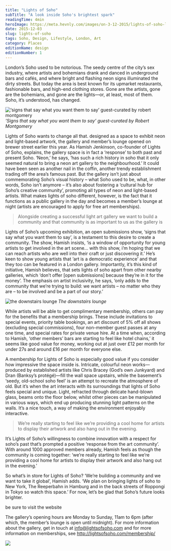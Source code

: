 ```yaml
---
title: "Lights of Soho"
subTitle: "A look inside Soho's brightest spark"
readingTime: 4min
heroImage: https://meta.hevnly.com/images/on-3-12-2015/lights-of-soho-los-hero.jpg
date: 2015-12-03
slug: lights-of-soho
tags: Soho, Design, Lifestyle, London, Art
category: Places
editionName: design
editionNumber: 1
---
```


London’s Soho used to be notorious. The seedy centre of the city’s sex industry, where artists and bohemians drank and danced in underground bars and cafés, and where bright and flashing neon signs illuminated the dirty streets. But today the area is best known for its upmarket restaurants, fashionable bars, and high-end clothing stores. Gone are the artists, gone are the bohemians, and gone are the lights—or, at least, most of them. Soho, it’s understood, has changed.

![‘signs that say what you want them to say’ guest-curated by robert montgomery](https://meta.hevnly.com/images/on-3-12-2015/lights-of-soho-de-la-warr-pavilion-installation-best-one-colour-corrected_pfm16_rvb_0002.jpg)
*‘Signs that say what you want them to say’ guest-curated by Robert Montgomery*

Lights of Soho wants to change all that. designed as a space to exhibit neon and light-based artwork, the gallery and member’s lounge opened on brewer street earlier this year. As Hamish Jenkinson, co-founder of Lights of Soho, explains, the gallery space is in fact a ‘response’ to both past and present Soho. ‘Neon,’ he says, ‘has such a rich history in soho that it only seemed natural to bring a neon art gallery to the neighbourhood.’ It could have been seen as another nail in the coffin, another trendy establishment trading off the area’s famous past. But the gallery isn’t just about commemorating Soho’s visual history – what Soho used to be, what, in other words, Soho isn’t anymore – it’s also about fostering a ‘cultural hub for Soho’s creative community’, promoting all types of neon and light-based artists. What makes lights of soho different, however, is the fact that it functions as a public gallery in the day and becomes a member’s lounge at night (artists are encouraged to apply for free art memberships).

>Alongside creating a successful light art gallery we want to build a community and that community is as important to us as the gallery is

Lights of Soho’s upcoming exhibition, an open submissions show, ‘signs that say what you want them to say’, is a testament to this desire to create a community. The show, Hamish insists, ‘is a window of opportunity for young artists to get involved in the art scene… with this show, i’m hoping that we can reach artists who are well into their craft or just discovering it.’ He’s keen to show young artists that ‘art is a democratic experience’ and that they too can be featured in a London gallery. Importantly, it’s this kind of initiative, Hamish believes, that sets lights of soho apart from other nearby galleries, which ‘don’t offer [open submissions] because they’re in it for the money’. The emphasis on artist inclusivity, he says, ‘only adds to the community that we’re trying to build: we want artists – no matter who they are – to be involved and be a part of our story.’

![the downstairs lounge](https://meta.hevnly.com/images/on-3-12-2015/lights-of-soho-lounge.jpg)
*The downstairs lounge*

While artists will be able to get complimentary membership, others can pay for the benefits that a membership brings. These include invitations to special events, priority table bookings, an art discount of 5% off all shows (excluding special commissions), four non-member guest passes at any one time, and special rates for private venue hire. At a time when, according to Hamish, ‘other members’ bars are starting to feel like hotel chains,’ it seems like good value for money, working out at just over £12 per month for under 27s and around £16 per month for everyone else.

A membership for Lights of Soho is especially good value if you consider how impressive the space inside is. Intricate, colourful neon works—produced by established artists like Chris Bracey (God’s own Junkyard) and Dran (Banksy’s protégé)—fill the wall space upstairs, while the basement’s ‘seedy, old-school soho feel’ is an attempt to recreate the atmosphere of old. But it’s when the art interacts with its surroundings that lights of Soho feels special and unique. Light, refracted through delicate hand-blown glass, beams onto the floor below, whilst other pieces can be manipulated in various ways, which end up producing stunning light patterns on the walls. It’s a nice touch, a way of making the environment enjoyably interactive.

>We’re really starting to feel like we’re providing a cool home for artists to display their artwork and also hang out in the evening.

It’s Lights of Soho’s willingness to combine innovation with a respect for soho’s past that’s prompted a positive ‘response from the art community’. With around 1000 approved members already, Hamish feels as though the community is coming together: ‘we’re really starting to feel like we’re providing a cool home for artists to display their artwork and also hang out in the evening.’

So what’s in store for Lights of Soho? ‘We’re building a community and we want to take it global’, Hamish adds. ‘We plan on bringing lights of soho to New York, The Reeperbahn in Hamburg and in the back streets of Roppongi in Tokyo so watch this space.’ For now, let’s be glad that Soho’s future looks brighter.

be sure to visit the website

The gallery’s opening hours are Monday to Sunday, 11am to 6pm (after which, the member’s lounge is open until midnight). For more information about the gallery, get in touch at info@lightsofsoho.com and for more information on memberships, see http://lightsofsoho.com/membership/

![](https://meta.hevnly.com/images/on-3-12-2015/lights-of-soho-los-footer.jpg)
